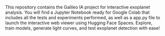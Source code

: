 This repository contains the Galileo IA project for interactive exoplanet analysis. You will find a Jupyter Notebook ready for Google Colab that includes all the tests and experiments performed, as well as a app.py file to launch the interactive web viewer using Hugging Face Spaces. Explore, train models, generate light curves, and test exoplanet detection with ease!
